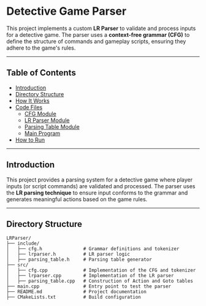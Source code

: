 # **Detective Game Parser**

This project implements a custom **LR Parser** to validate and process inputs for a detective game. The parser uses a **context-free grammar (CFG)** to define the structure of commands and gameplay scripts, ensuring they adhere to the game's rules.

---

## **Table of Contents**

- [Introduction](#introduction)
- [Directory Structure](#directory-structure)
- [How It Works](#how-it-works)
- [Code Files](#code-files)
    - [CFG Module](#cfg-module)
    - [LR Parser Module](#lr-parser-module)
    - [Parsing Table Module](#parsing-table-module)
    - [Main Program](#main-program)
- [How to Run](#how-to-run)

---

## **Introduction**

This project provides a parsing system for a detective game where player inputs (or script commands) are validated and processed. The parser uses the **LR parsing technique** to ensure input conforms to the grammar and generates meaningful actions based on the game rules.

---

## **Directory Structure**

```plaintext
LRParser/
├── include/
│   ├── cfg.h               # Grammar definitions and tokenizer
│   ├── lrparser.h          # LR parser logic
│   ├── parsing_table.h     # Parsing table generator
├── src/
│   ├── cfg.cpp             # Implementation of the CFG and tokenizer
│   ├── lrparser.cpp        # Implementation of the LR parser
│   ├── parsing_table.cpp   # Construction of Action and Goto tables
├── main.cpp                # Entry point to test the parser
├── README.md               # Project documentation
├── CMakeLists.txt          # Build configuration
